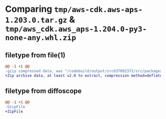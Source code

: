 # Comparing `tmp/aws-cdk.aws-aps-1.203.0.tar.gz` & `tmp/aws_cdk.aws_aps-1.204.0-py3-none-any.whl.zip`

## filetype from file(1)

```diff
@@ -1 +1 @@
-gzip compressed data, was "/codebuild/output/src637092372/src/packages/@aws-cdk/aws-aps/dist/python/aws-cdk.aws-aps-1.203.0.tar", last modified: Wed May 31 18:47:44 2023, max compression
+Zip archive data, at least v2.0 to extract, compression method=deflate
```

## filetype from diffoscope

```diff
@@ -1 +1 @@
-GzipFile
+ZipFile
```

